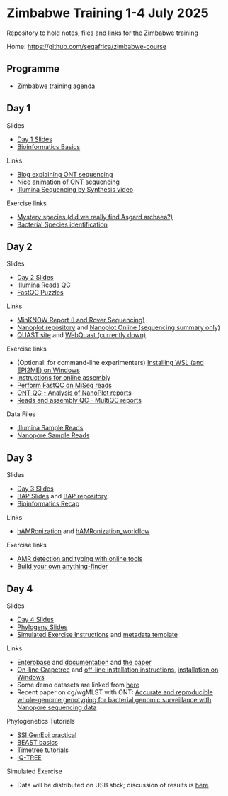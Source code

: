 # Zimbabwe Training 1-4 July 2025

Repository to hold notes, files and links for the Zimbabwe training

Home: <https://github.com/seqafrica/zimbabwe-course>


## Programme

 * [Zimbabwe training agenda](Zimbabwe_training_agenda_updated.pdf)

## Day 1

Slides

 * [Day 1 Slides](https://zwets.it/course/slides/SeqAfrica_Bioinformatics_training_2025_DAY1.pdf)
 * [Bioinformatics Basics](https://zwets.it/course/slides/bioinformatics-basics.pdf)


Links

 * [Blog explaining ONT sequencing](https://nanoporetech.com/blog/how-oxford-nanopore-sequencing-works)
 * [Nice animation of ONT sequencing](https://youtu.be/RcP85JHLmnI)
 * [Illumina Sequencing by Synthesis video](https://www.youtube.com/watch?v=fCd6B5HRaZ8)

Exercise links

 * [Mystery species (did we really find Asgard archaea?)](mystery/README.md)
 * [Bacterial Species identification](identify/README.md)

## Day 2

Slides

 * [Day 2 Slides](https://zwets.it/course/slides/SeqAfrica_Bioinformatics_training_2025_DAY2.pdf)
 * [Illumina Reads QC](https://zwets.it/course/slides/illumina-reads-qc.pdf)
 * [FastQC Puzzles](https://zwets.it/course/slides/fastqc-puzzles.pdf)

Links

 * [MinKNOW Report (Land Rover Sequencing)](https://zwets.it/course/landrover/report.pdf)
 * [Nanoplot repository](https://github.com/wdecoster/NanoPlot) and [Nanoplot Online (sequencing summary only)](https://nanoplot.bioinf.be/)
 * [QUAST site](https://quast.sourceforge.net/quast.html) and [WebQuast (currently down)](https://quast.sourceforge.net/webquast.html)

Exercise links

 * (Optional: for command-line experimenters) [Installing WSL (and EPI2ME) on Windows](https://zwets.it/course/epi2me/windows-epi2me-install.pdf)
 * [Instructions for online assembly](https://zwets.it/course/assembly/Day2_online_assembly_exercise_instructions.docx)
 * [Perform FastQC on MiSeq reads](fastqc/README.md)
 * [ONT QC - Analysis of NanoPlot reports](nanoplot/README.md)
 * [Reads and assembly QC - MultiQC reports](multiqc/README.md)

Data Files

 * [Illumina Sample Reads](https://zwets.it/course/assembly/Illumina_fastq)
 * [Nanopore Sample Reads](https://zwets.it/course/assembly/ONT_fastq)

## Day 3

Slides

 * [Day 3 Slides](https://zwets.it/course/slides/SeqAfrica_Bioinformatics_training_2025_DAY3.pdf)
 * [BAP Slides](https://zwets.it/course/slides/bap-slides.pdf) and [BAP repository](https://github.com/zwets/cge-bap)
 * [Bioinformatics Recap](https://zwets.it/course/slides/bioinformatics-recap.pdf)

Links

 * [hAMRonization](https://github.com/pha4ge/hAMRonization) and [hAMRonization_workflow](https://github.com/pha4ge/hAMRonization_workflow)

Exercise links

 * [AMR detection and typing with online tools](amr/README.md)
 * [Build your own anything-finder](mydbfinder/README.md)

## Day 4

Slides

 * [Day 4 Slides](https://zwets.it/course/slides/SeqAfrica_Bioinformatics_training_2025_DAY4.pdf)
 * [Phylogeny Slides](https://zwets.it/course/slides/phylogeny-intro.pdf)
 * [Simulated Exercise Instructions](simex/simulated-exercise-instructions.pdf) and [metadata template](simex/Exercise_metadata_not_filled.xlsx)

Links

 * [Enterobase](https://enterobase.warwick.ac.uk/) and [documentation](https://enterobase.readthedocs.io/en/latest) and [the paper](https://www.biorxiv.org/content/10.1101/613554v3)
 * [On-line Grapetree](https://achtman-lab.github.io/GrapeTree/MSTree_holder.html) and [off-line installation instructions](grapetree/README.md), [installation on Windows](grapetree/windows-grapetree-install.pdf)
 * Some demo datasets are linked from [here](grapetree/README.md)
 * Recent paper on cg/wgMLST with ONT: [Accurate and reproducible whole-genome genotyping for bacterial genomic surveillance with Nanopore sequencing data](https://journals.asm.org/doi/10.1128/jcm.00369-25)

Phylogenetics Tutorials

 * [SSI GenEpi practical](https://github.com/ssi-dk/GenEpi-BioTrain_Virtual_Training_7/blob/main/practicals_s2_phylo.md)
 * [BEAST basics](https://beast.community/first_tutorial)
 * [Timetree tutorials](https://treetime.readthedocs.io/en/latest/tutorials/timetree.html)
 * [IQ-TREE](http://www.iqtree.org/doc/Dating)
 
Simulated Exercise

 * Data will be distributed on USB stick; discussion of results is [here](https://zwets.it/course/slides/SeqAfrica_Bioinformatics_training_2025_DAY4_simex_results.pdf)

